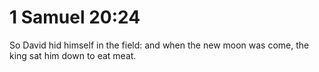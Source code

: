 # 1 Samuel 20:24

So David hid himself in the field: and when the new moon was come, the king sat him down to eat meat.